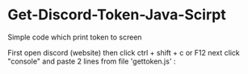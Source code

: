 # Get-Discord-Token-Java-Scirpt
Simple code which print token to screen

First open discord (website) then click ctrl + shift + c or F12 next click "console" and paste 2 lines from file 'gettoken.js' :
